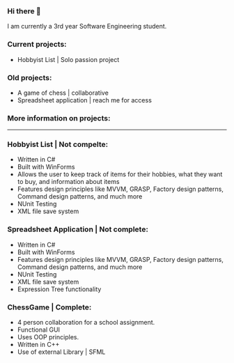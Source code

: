 ### Hi there 👋

I am currently a 3rd year  Software Engineering student.

### Current projects:

- Hobbyist List | Solo passion project

### Old projects:

- A game of chess | collaborative
- Spreadsheet application | reach me for access

### More information on projects:
---------------------------------
### Hobbyist List | Not compelte:
- Written in C#
- Built with WinForms
- Allows the user to keep track of items for their hobbies, what they want to buy, and information about items
- Features design principles like MVVM, GRASP, Factory design patterns, Command design patterns, and much more
- NUnit Testing
- XML file save system

### Spreadsheet Application | Not complete:
- Written in C#
- Built with WinForms
- Features design principles like MVVM, GRASP, Factory design patterns, Command design patterns, and much more
- NUnit Testing
- XML file save system
- Expression Tree functionality

### ChessGame | Complete:
- 4 person collaboration for a school assignment.
- Functional GUI
- Uses OOP principles.
- Written in C++
- Use of external Library | SFML
